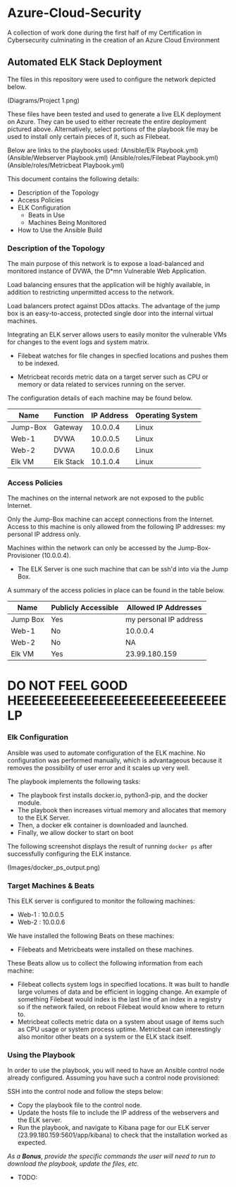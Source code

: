 # Azure-Cloud-Security
A collection of work done during the first half of my Certification in Cybersecurity culminating in the creation of an Azure Cloud Environment

## Automated ELK Stack Deployment

The files in this repository were used to configure the network depicted below.

(Diagrams/Project 1.png)

These files have been tested and used to generate a live ELK deployment on Azure. They can be used to either recreate the entire deployment pictured above. Alternatively, select portions of the playbook file may be used to install only certain pieces of it, such as Filebeat.

Below are links to the playbooks used:
(Ansible/Elk Playbook.yml)
(Ansible/Webserver Playbook.yml)
(Ansible/roles/Filebeat Playbook.yml)
(Ansible/roles/Metricbeat Playbook.yml)

This document contains the following details:
- Description of the Topology
- Access Policies
- ELK Configuration
  - Beats in Use
  - Machines Being Monitored
- How to Use the Ansible Build

### Description of the Topology

The main purpose of this network is to expose a load-balanced and monitored instance of DVWA, the D*mn Vulnerable Web Application.

Load balancing ensures that the application will be highly available, in addition to restricting unpermitted access to the network.

Load balancers protect against DDos attacks. The advantage of the jump box is an easy-to-access, protected single door into the internal virtual machines.

Integrating an ELK server allows users to easily monitor the vulnerable VMs for changes to the event logs and system matrix.

- Filebeat watches for file changes in specfied locations and pushes them to be indexed.

- Metricbeat records metric data on a target server such as CPU or memory or data related to services running on the server.

The configuration details of each machine may be found below.

| Name     | Function | IP Address | Operating System |
|----------|----------|------------|------------------|
| Jump-Box | Gateway  | 10.0.0.4   | Linux            |
| Web-1    | DVWA     | 10.0.0.5   | Linux            |
| Web-2    | DVWA     | 10.0.0.6   | Linux            |
| Elk VM   | Elk Stack| 10.1.0.4   | Linux            |

### Access Policies

The machines on the internal network are not exposed to the public Internet. 

Only the Jump-Box machine can accept connections from the Internet. Access to this machine is only allowed from the following IP addresses: my personal IP address only.

Machines within the network can only be accessed by the Jump-Box-Provisioner (10.0.0.4).
- The ELK Server is one such machine that can be ssh'd into via the Jump Box.

A summary of the access policies in place can be found in the table below.

| Name     | Publicly Accessible | Allowed IP Addresses  |
|----------|---------------------|-----------------------|
| Jump Box | Yes                 | my personal IP address|
| Web-1    | No                  | 10.0.0.4              |
| Web-2    | No                  | NA                    |
| Elk VM   | Yes                 | 23.99.180.159         |

# DO NOT FEEL GOOD HEEEEEEEEEEEEEEEEEEEEEEEEEEEELP

### Elk Configuration

Ansible was used to automate configuration of the ELK machine. No configuration was performed manually, which is advantageous because it removes the possibility of user error and it scales up very well.

The playbook implements the following tasks:
- The playbook first installs docker.io, python3-pip, and the docker module.
- The playbook then increases virtual memory and allocates that memory to the ELK Server.
- Then, a docker elk container is downloaded and launched.
- Finally, we allow docker to start on boot

The following screenshot displays the result of running `docker ps` after successfully configuring the ELK instance.

(Images/docker_ps_output.png)

### Target Machines & Beats
This ELK server is configured to monitor the following machines:
- Web-1 : 10.0.0.5
- Web-2 : 10.0.0.6

We have installed the following Beats on these machines:
- Filebeats and Metricbeats were installed on these machines.

These Beats allow us to collect the following information from each machine:
- Filebeat collects system logs in specified locations. It was built to handle large volumes of data and be efficient in logging change. An example of something Filebeat would index is the last line of an index in a registry so if the network failed, on reboot Filebeat would know where to return to.
- Metricbeat collects metric data on a system about usage of items such as CPU usage or system process uptime. Metricbeat can interestingly also monitor other beats on a system or the ELK stack itself.

### Using the Playbook
In order to use the playbook, you will need to have an Ansible control node already configured. Assuming you have such a control node provisioned: 

SSH into the control node and follow the steps below:
- Copy the playbook file to the control node.
- Update the hosts file to include the IP address of the webservers and the ELK server.
- Run the playbook, and navigate to Kibana page for our ELK server (23.99.180.159:5601/app/kibana) to check that the installation worked as expected.

_As a **Bonus**, provide the specific commands the user will need to run to download the playbook, update the files, etc._
- TODO:
